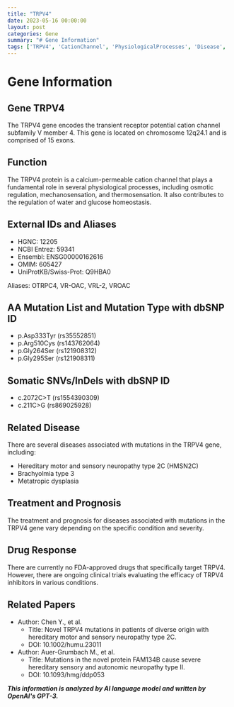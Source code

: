 ```yaml
---
title: "TRPV4"
date: 2023-05-16 00:00:00
layout: post
categories: Gene
summary: "# Gene Information"
tags: ['TRPV4', 'CationChannel', 'PhysiologicalProcesses', 'Disease', 'Mutation', 'DrugResponse', 'ClinicalTrials', 'Neuropathy']
---
```


# Gene Information

## Gene TRPV4
The TRPV4 gene encodes the transient receptor potential cation channel subfamily V member 4. This gene is located on chromosome 12q24.1 and is comprised of 15 exons.

## Function 
The TRPV4 protein is a calcium-permeable cation channel that plays a fundamental role in several physiological processes, including osmotic regulation, mechanosensation, and thermosensation. It also contributes to the regulation of water and glucose homeostasis.

## External IDs and Aliases
- HGNC: 12205
- NCBI Entrez: 59341
- Ensembl: ENSG00000162616
- OMIM: 605427
- UniProtKB/Swiss-Prot: Q9HBA0

Aliases: OTRPC4, VR-OAC, VRL-2, VROAC

## AA Mutation List and Mutation Type with dbSNP ID
- p.Asp333Tyr (rs35552851)
- p.Arg510Cys (rs143762064)
- p.Gly264Ser (rs121908312)
- p.Gly295Ser (rs121908311)

## Somatic SNVs/InDels with dbSNP ID
- c.2072C>T (rs1554390309)
- c.211C>G (rs869025928)

## Related Disease 
There are several diseases associated with mutations in the TRPV4 gene, including:
- Hereditary motor and sensory neuropathy type 2C (HMSN2C)
- Brachyolmia type 3
- Metatropic dysplasia

## Treatment and Prognosis
The treatment and prognosis for diseases associated with mutations in the TRPV4 gene vary depending on the specific condition and severity.

## Drug Response
There are currently no FDA-approved drugs that specifically target TRPV4. However, there are ongoing clinical trials evaluating the efficacy of TRPV4 inhibitors in various conditions.

## Related Papers
- Author: Chen Y., et al.
  - Title: Novel TRPV4 mutations in patients of diverse origin with hereditary motor and sensory neuropathy type 2C.
  - DOI: 10.1002/humu.23011
- Author: Auer-Grumbach M., et al.
  - Title: Mutations in the novel protein FAM134B cause severe hereditary sensory and autonomic neuropathy type II.
  - DOI: 10.1093/hmg/ddp053

**_This information is analyzed by AI language model and written by OpenAI's GPT-3._**